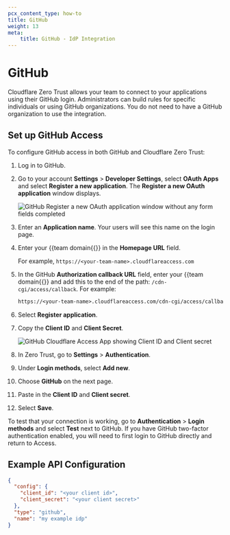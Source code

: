 ```yaml
---
pcx_content_type: how-to
title: GitHub
weight: 13
meta:
    title: GitHub - IdP Integration
---
```


# GitHub

Cloudflare Zero Trust allows your team to connect to your applications using their GitHub login. Administrators can build rules for specific individuals or using GitHub organizations. You do not need to have a GitHub organization to use the integration.

## Set up GitHub Access

To configure GitHub access in both GitHub and Cloudflare Zero Trust:

1. Log in to GitHub.

1. Go to your account **Settings** > **Developer Settings**, select **OAuth Apps** and select **Register a new application**. The **Register a new OAuth application** window displays.

    ![GitHub Register a new OAuth application window without any form fields completed](/images/cloudflare-one/identity/github/github2.png)

1. Enter an **Application name**. Your users will see this name on the login page.

1. Enter your {{<glossary-tooltip term_id="team-domain">team domain{{</glossary-tooltip>}} in the **Homepage URL** field.

    For example, `https://<your-team-name>.cloudflareaccess.com`

1. In the GitHub **Authorization callback URL** field, enter your {{<glossary-tooltip term_id="team-domain">team domain{{</glossary-tooltip>}} and add this to the end of the path: `/cdn-cgi/access/callback`. For example:

    ```txt
    https://<your-team-name>.cloudflareaccess.com/cdn-cgi/access/callback
    ```

1. Select **Register application**.

1. Copy the **Client ID** and **Client Secret**.

    ![GitHub Cloudflare Access App showing Client ID and Client secret](/images/cloudflare-one/identity/github/github4.png)

1. In Zero Trust, go to **Settings** > **Authentication**.

1. Under **Login methods**, select **Add new**.

1. Choose **GitHub** on the next page.

1. Paste in the **Client ID** and **Client secret**.

1. Select **Save**.

To test that your connection is working, go to **Authentication** > **Login methods** and select **Test** next to GitHub.
If you have GitHub two-factor authentication enabled, you will need to first login to GitHub directly and return to Access.

## Example API Configuration

```json
{
  "config": {
    "client_id": "<your client id>",
    "client_secret": "<your client secret>"
  },
  "type": "github",
  "name": "my example idp"
}
```
